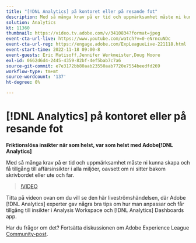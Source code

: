 ```yaml
---
title: "[!DNL Analytics] på kontoret eller på resande fot"
description: Med så många krav på er tid och uppmärksamhet måste ni kunna skapa och få tillgång till affärsinsikter i alla miljöer, oavsett om ni sitter bakom skrivbordet eller ute och far.
solution: Analytics
kt: 11360
thumbnail: https://video.tv.adobe.com/v/3410834?format=jpeg
event-cta-url-live: https://www.youtube.com/watch?v=0-eNrncuNDc
event-cta-url-reg: https://engage.adobe.com/ExpLeagueLive-221118.html
event-start-time: 2022-11-18 09:00-8
event-guests: Eric Matisoff,Jennifer Werkmeister,Doug Moore
exl-id: 0662d6d4-2445-4359-82bf-4ef5bab7c7a6
source-git-commit: e7e3172bb80aab23550aab7720e7554beedfd269
workflow-type: tm+mt
source-wordcount: '137'
ht-degree: 0%

---
```


# [!DNL Analytics] på kontoret eller på resande fot

**Friktionslösa insikter när som helst, var som helst med Adobe[!DNL Analytics]**

Med så många krav på er tid och uppmärksamhet måste ni kunna skapa och få tillgång till affärsinsikter i alla miljöer, oavsett om ni sitter bakom skrivbordet eller ute och far.

>[!VIDEO](https://video.tv.adobe.com/v/3410834/?quality=12&learn=on)

Titta på videon ovan om du vill se den här liveströmshändelsen, där Adobe [!DNL Analytics] experter gav några bra tips om hur man anpassar och får tillgång till insikter i Analysis Workspace och [!DNL Analytics] Dashboards app.

Har du frågor om det? Fortsätta diskussionen om Adobe Experience League [Community-post](https://experienceleaguecommunities.adobe.com/t5/adobe-analytics-discussions/experience-league-live-post-session-discussion-analytics-in-the/m-p/558787#M3037).
